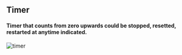 ## Timer


#### Timer that counts from zero upwards could be stopped, resetted, restarted at anytime indicated.


![timer](https://media.giphy.com/media/ZFHko2hzdFlLrZRrKK/giphy.gif)
